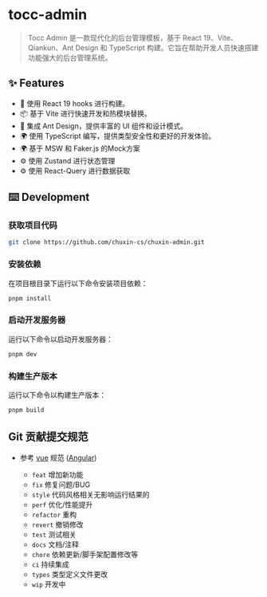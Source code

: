 # tocc-admin
>  Tocc Admin 是一款现代化的后台管理模板，基于 React 19、Vite、Qiankun、Ant Design 和 TypeScript 构建。它旨在帮助开发人员快速搭建功能强大的后台管理系统。

## ✨ Features
- 🌈 使用 React 19 hooks 进行构建。
- 📦 基于 Vite 进行快速开发和热模块替换。
- 🎨 集成 Ant Design，提供丰富的 UI 组件和设计模式。
- 🌍 使用 TypeScript 编写，提供类型安全性和更好的开发体验。
- 🌍 基于 MSW 和 Faker.js 的Mock方案
- ⚙️ 使用 Zustand 进行状态管理
- ⚙️ 使用 React-Query 进行数据获取

## ⌨️ Development

### 获取项目代码
```bash
git clone https://github.com/chuxin-cs/chuxin-admin.git
```

### 安装依赖
在项目根目录下运行以下命令安装项目依赖：
```bash
pnpm install
```

### 启动开发服务器
运行以下命令以启动开发服务器：
```bash
pnpm dev
```

### 构建生产版本
运行以下命令以构建生产版本：
```bash
pnpm build
```

## Git 贡献提交规范

- 参考 [vue](https://github.com/vuejs/vue/blob/dev/.github/COMMIT_CONVENTION.md) 规范 ([Angular](https://github.com/conventional-changelog/conventional-changelog/tree/master/packages/conventional-changelog-angular))

  - `feat` 增加新功能
  - `fix` 修复问题/BUG
  - `style` 代码风格相关无影响运行结果的
  - `perf` 优化/性能提升
  - `refactor` 重构
  - `revert` 撤销修改
  - `test` 测试相关
  - `docs` 文档/注释
  - `chore` 依赖更新/脚手架配置修改等
  - `ci` 持续集成
  - `types` 类型定义文件更改
  - `wip` 开发中